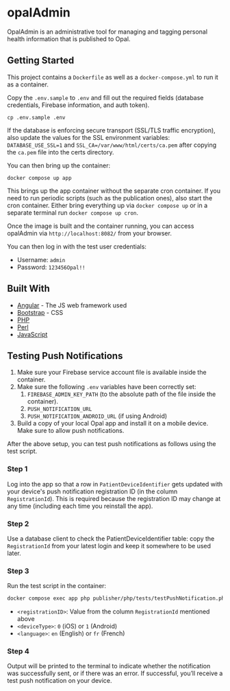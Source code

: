 <!--
SPDX-FileCopyrightText: Copyright (C) 2017 Opal Health Informatics Group at the Research Institute of the McGill University Health Centre <john.kildea@mcgill.ca>

SPDX-License-Identifier: AGPL-3.0-or-later
-->

# opalAdmin

OpalAdmin is an administrative tool for managing and tagging personal health information that is published to Opal.

## Getting Started

This project contains a `Dockerfile` as well as a `docker-compose.yml` to run it as a container.

Copy the `.env.sample` to `.env` and fill out the required fields (database credentials, Firebase information, and auth token).

```shell
cp .env.sample .env
```

If the database is enforcing secure transport (SSL/TLS traffic encryption), also update the values for the SSL environment variables:
`DATABASE_USE_SSL=1` and `SSL_CA=/var/www/html/certs/ca.pem` after copying the `ca.pem` file into the certs directory.

You can then bring up the container:

```shell
docker compose up app
```

This brings up the app container without the separate cron container.
If you need to run periodic scripts (such as the publication ones), also start the cron container.
Either bring everything up via `docker compose up` or in a separate terminal run `docker compose up cron`.

Once the image is built and the container running, you can access opalAdmin via `http://localhost:8082/` from your browser.

You can then log in with the test user credentials:

* Username: `admin`
* Password: `123456Opal!!`

## Built With

* [Angular](https://angularjs.org) - The JS web framework used
* [Bootstrap](http://getbootstrap.com) - CSS
* [PHP](http://php.net)
* [Perl](http://perldoc.perl.org)
* [JavaScript](https://www.javascript.com)

## Testing Push Notifications

1. Make sure your Firebase service account file is available inside the container.
2. Make sure the following `.env` variables have been correctly set:
   1. `FIREBASE_ADMIN_KEY_PATH` (to the absolute path of the file inside the container).
   2. `PUSH_NOTIFICATION_URL`
   3. `PUSH_NOTIFICATION_ANDROID_URL` (if using Android)
3. Build a copy of your local Opal app and install it on a mobile device. Make sure to allow push notifications.

After the above setup, you can test push notifications as follows using the test script.

### Step 1

Log into the app so that a row in `PatientDeviceIdentifier` gets updated with your device's push notification registration ID (in the column `RegistrationId`).
This is required because the registration ID may change at any time (including each time you reinstall the app).

### Step 2

Use a database client to check the PatientDeviceIdentifier table: copy the `RegistrationId` from your latest login and keep it somewhere to be used later.

### Step 3

Run the test script in the container:

```bash
docker compose exec app php publisher/php/tests/testPushNotification.php <deviceID> <deviceType> <language>
```

* `<registrationID>`: Value from the column `RegistrationId` mentioned above
* `<deviceType>`: `0` (iOS) or `1` (Android)
* `<language>`: `en` (English) or `fr` (French)

### Step 4

Output will be printed to the terminal to indicate whether the notification was successfully sent, or if there was an error.
If successful, you’ll receive a test push notification on your device.
